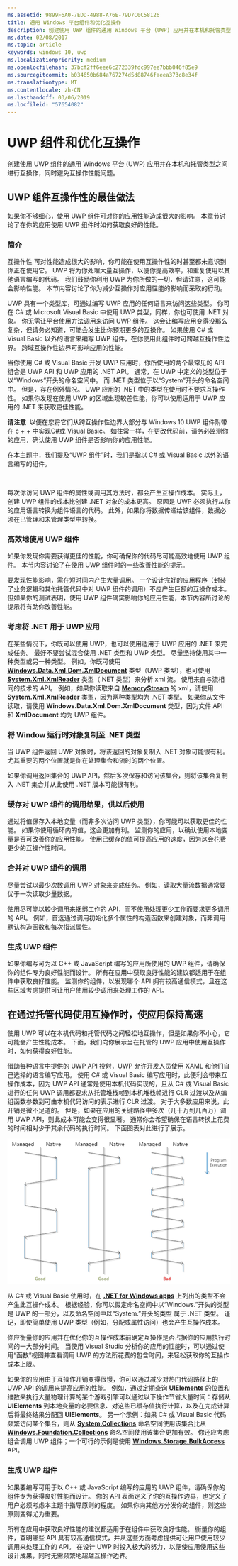 ```yaml
---
ms.assetid: 9899F6A0-7EDD-4988-A76E-79D7C0C58126
title: 通用 Windows 平台组件和优化互操作
description: 创建使用 UWP 组件的通用 Windows 平台 (UWP) 应用并在本机和托管类型之间进行互操作，同时避免互操作性能问题。
ms.date: 02/08/2017
ms.topic: article
keywords: windows 10, uwp
ms.localizationpriority: medium
ms.openlocfilehash: 37bcf2ff6eee6c272339fdc997ee7bbb046f85e9
ms.sourcegitcommit: b034650b684a767274d5d88746faeea373c8e34f
ms.translationtype: MT
ms.contentlocale: zh-CN
ms.lasthandoff: 03/06/2019
ms.locfileid: "57654082"
---
```

# <a name="uwp-components-and-optimizing-interop"></a>UWP 组件和优化互操作


创建使用 UWP 组件的通用 Windows 平台 (UWP) 应用并在本机和托管类型之间进行互操作，同时避免互操作性能问题。

## <a name="best-practices-for-interoperability-with-uwp-components"></a>UWP 组件互操作性的最佳做法

如果你不够细心，使用 UWP 组件可对你的应用性能造成很大的影响。 本章节讨论了在你的应用使用 UWP 组件时如何获取良好的性能。

### <a name="introduction"></a>简介

互操作性 可对性能造成很大的影响，你可能在使用互操作性的时甚至都未意识到你正在使用它。 UWP 将为你处理大量互操作，以便你提高效率，和重复使用以其他语言编写的代码。 我们鼓励你利用 UWP 为你所做的一切，但请注意，这可能会影响性能。 本节内容讨论了你为减少互操作对应用性能的影响而采取的行动。

UWP 具有一个类型库，可通过编写 UWP 应用的任何语言来访问这些类型。 你可在 C# 或 Microsoft Visual Basic 中使用 UWP 类型，同样，你也可使用 .NET 对象。 你无需让平台使用方法调用来访问 UWP 组件。 这会让编写应用变得没那么复杂，但请务必知道，可能会发生比你预期更多的互操作。 如果使用 C# 或 Visual Basic 以外的语言来编写 UWP 组件，在你使用此组件时可跨越互操作性边界。 跨域互操作性边界可影响应用的性能。

当你使用 C# 或 Visual Basic 开发 UWP 应用时，你所使用的两个最常见的 API 组合是 UWP API 和 UWP 应用的 .NET API。 通常，在 UWP 中定义的类型位于以“Windows”开头的命名空间中。 而 .NET 类型位于以“System”开头的命名空间中。 但是，存在例外情况。 UWP 应用的 .NET 中的类型在使用时不要求互操作性。 如果你发现在使用 UWP 的区域出现较差性能，你可以使用适用于 UWP 应用的 .NET 来获取更佳性能。

**请注意**  以便在您将它们从跨互操作性边界大部分与 Windows 10 UWP 组件附带在 c + + 中实现C#或 Visual Basic。 如往常一样，在更改代码前，请务必监测你的应用，确认使用 UWP 组件是否影响你的应用性能。

在本主题中，我们提及“UWP 组件”时，我们是指以 C# 或 Visual Basic 以外的语言编写的组件。

 

每次你访问 UWP 组件的属性或调用其方法时，都会产生互操作成本。 实际上，创建 UWP 组件的成本比创建 .NET 对象的成本更高。 原因是 UWP 必须执行从你的应用语言转换为组件语言的代码。 此外，如果你将数据传递给该组件，数据必须在已管理和未管理类型中转换。

### <a name="using-uwp-components-efficiently"></a>高效地使用 UWP 组件

如果你发现你需要获得更佳的性能，你可确保你的代码尽可能高效地使用 UWP 组件。 本节内容讨论了在使用 UWP 组件时的一些改善性能的提示。

要发现性能影响，需在短时间内产生大量调用。 一个设计完好的应用程序（封装了业务逻辑和其他托管代码中对 UWP 组件的调用）不应产生巨额的互操作成本。 但如果你的测试表明，使用 UWP 组件确实影响你的应用性能，本节内容所讨论的提示将有助你改善性能。

### <a name="consider-using-net-for-uwp-apps"></a>考虑将 .NET 用于 UWP 应用

在某些情况下，你既可以使用 UWP，也可以使用适用于 UWP 应用的 .NET 来完成任务。 最好不要尝试混合使用 .NET 类型和 UWP 类型。 尽量坚持使用其中一种类型或另一种类型。 例如，你既可使用 [**Windows.Data.Xml.Dom.XmlDocument**](https://msdn.microsoft.com/library/windows/apps/BR206173) 类型（UWP 类型），也可使用 [**System.Xml.XmlReader**](https://msdn.microsoft.com/library/windows/apps/xaml/system.xml.xmlreader.aspx) 类型（.NET 类型）来分析 xml 流。 使用来自与流相同的技术的 API。 例如，如果你读取来自 [**MemoryStream**](https://msdn.microsoft.com/library/windows/apps/xaml/system.io.memorystream.aspx) 的 xml，请使用 **System.Xml.XmlReader** 类型，因为两种类型均为 .NET 类型。 如果你从文件读取，请使用 **Windows.Data.Xml.Dom.XmlDocument** 类型，因为文件 API 和 **XmlDocument** 均为 UWP 组件。

### <a name="copy-window-runtime-objects-to-net-types"></a>将 Window 运行时对象复制至 .NET 类型

当 UWP 组件返回 UWP 对象时，将该返回的对象复制入 .NET 对象可能很有利。 尤其重要的两个位置就是你在处理集合和流时的两个位置。

如果你调用返回集合的 UWP API，然后多次保存和访问该集合，则将该集合复制入 .NET 集合并从此使用 .NET 版本可能很有利。

### <a name="cache-the-results-of-calls-to-uwp-components-for-later-use"></a>缓存对 UWP 组件的调用结果，供以后使用

通过将值保存入本地变量（而非多次访问 UWP 类型），你可能可以获取更佳的性能。 如果你使用循环内的值，这会更加有利。 监测你的应用，以确认使用本地变量是否可改善你的应用性能。 使用已缓存的值可提高应用的速度，因为这会花费更少的互操作性时间。

### <a name="combine-calls-to-uwp-components"></a>合并对 UWP 组件的调用

尽量尝试以最少次数调用 UWP 对象来完成任务。 例如，读取大量流数据通常要优于一次读取少量数据。

使用尽可能以较少调用来捆绑工作的 API，而不使用处理更少工作而要求更多调用的 API。 例如，首选通过调用初始化多个属性的构造函数来创建对象，而非调用默认构造函数和每次指派属性。

### <a name="building-a-uwp-components"></a>生成 UWP 组件

如果你编写可为以 C++ 或 JavaScript 编写的应用所使用的 UWP 组件，请确保你的组件专为良好性能而设计。 所有在应用中获取良好性能的建议都适用于在组件中获取良好性能。 监测你的组件，以发现哪个 API 拥有较高通信模式，且在这些区域考虑提供可让用户使用较少调用来处理工作的 API。

## <a name="keep-your-app-fast-when-you-use-interop-in-managed-code"></a>在通过托管代码使用互操作时，使应用保持高速

使用 UWP 可以在本机代码和托管代码之间轻松地互操作，但是如果你不小心，它可能会产生性能成本。 下面，我们向你展示当在托管的 UWP 应用中使用互操作时，如何获得良好性能。

借助每种语言中提供的 UWP API 投射，UWP 允许开发人员使用 XAML 和他们自己选择的语言编写应用。 使用 C# 或 Visual Basic 编写应用时，此便利会带来互操作成本，因为 UWP API 通常是使用本机代码实现的，且从 C# 或 Visual Basic 进行的任何 UWP 调用都要求从托管堆栈帧到本机堆栈帧进行 CLR 过渡以及从编组函数参数到可由本机代码访问的表示进行 CLR 过渡。 对于大多数应用来说，此开销是微不足道的。 但是，如果在应用的关键路径中多次（几十万到几百万）调用 UWP API，则此成本可能会变得很显著。 通常你会希望确保在语言转换上花费的时间相对少于其余代码的执行时间。 下面图表对此进行了展示。

![互操作转换不应在程序执行时间中占优势地位。](images/interop-transitions.png)

从 C# 或 Visual Basic 使用时，在 [**.NET for Windows apps**](https://msdn.microsoft.com/library/windows/apps/xaml/br230232.aspx) 上列出的类型不会产生此互操作成本。 根据经验，你可以假定命名空间中以“Windows.”开头的类型 是 UWP 的一部分，以及命名空间中以“System.”开头的类型 属于 .NET 类型。 谨记，即使简单使用 UWP 类型（例如，分配或属性访问）也会产生互操作成本。

你应衡量你的应用并在优化你的互操作成本前确定互操作是否占据你的应用执行时间的一大部分时间。 当使用 Visual Studio 分析你的应用的性能时，可以通过使用“函数”视图并查看调用 UWP 的方法所花费的包含时间，来轻松获取你的互操作成本上限。

如果你的应用由于互操作开销变得很慢，你可以通过减少对热门代码路径上的 UWP API 的调用来提高应用的性能。 例如，通过定期查询 [**UIElements**](https://msdn.microsoft.com/library/windows/apps/BR208911) 的位置和维数来执行大量物理计算的某个游戏引擎可以通过以下操作节省大量时间：存储从 **UIElements** 到本地变量的必要信息、对这些已缓存值执行计算，以及在完成计算后将最终结果分配回 **UIElements**。 另一个示例：如果 C# 或 Visual Basic 代码频繁访问某个集合，则从 [**System.Collections**](https://msdn.microsoft.com/library/windows/apps/xaml/system.collections.aspx) 命名空间使用该集合比从 [**Windows.Foundation.Collections**](https://msdn.microsoft.com/library/windows/apps/BR206657) 命名空间使用该集合更加有效。 你还应考虑组合调用 UWP 组件；一个可行的示例是使用 [**Windows.Storage.BulkAccess**](https://msdn.microsoft.com/library/windows/apps/BR207676) API。

### <a name="building-a-uwp-component"></a>生成 UWP 组件

如果要编写可用于以 C++ 或 JavaScript 编写的应用的 UWP 组件，请确保你的组件专为获得良好性能而设计。 你的 API 表面定义了你的互操作边界，也定义了用户必须考虑本主题中指导原则的程度。 如果你向其他方分发你的组件，则这些原则变得尤为重要。

所有在应用中获取良好性能的建议都适用于在组件中获取良好性能。 衡量你的组件，查明哪些 API 具有较高通信模式，并从这些方面考虑提供可让用户使用较少调用来处理工作的 API。 在设计 UWP 时投入极大的努力，以便使应用使用这些设计成果，同时无需频繁地超越互操作边界。

 

